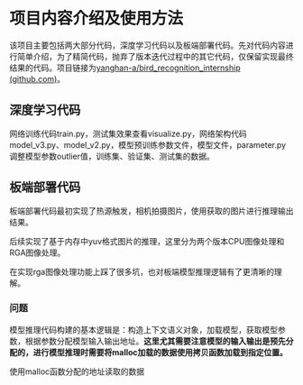 # 项目内容介绍及使用方法

该项目主要包括两大部分代码，深度学习代码以及板端部署代码。先对代码内容进行简单介绍，为了精简代码，抛弃了版本迭代过程中的其它代码，仅保留实现最终结果的代码。项目链接为[yanghan-a/bird_recognition_internship (github.com)](https://github.com/yanghan-a/bird_recognition_internship)。

## 深度学习代码

网络训练代码train.py，测试集效果查看visualize.py，网络架构代码model_v3.py、model_v2.py，模型预训练参数文件，模型文件，parameter.py调整模型参数outlier值，训练集、验证集、测试集的数据。

## 板端部署代码

板端部署代码最初实现了热源触发，相机拍摄图片，使用获取的图片进行推理输出结果。

后续实现了基于内存中yuv格式图片的推理，这里分为两个版本CPU图像处理和RGA图像处理。

在实现rga图像处理功能上踩了很多坑，也对板端模型推理逻辑有了更清晰的理解。

### 问题

模型推理代码构建的基本逻辑是：构造上下文语义对象，加载模型，获取模型参数，根据参数分配模型输入输出地址。**这里尤其需要注意模型的输入输出是预先分配的，进行模型推理时需要将malloc加载的数据使用拷贝函数加载到指定位置。**

使用malloc函数分配的地址读取的数据

